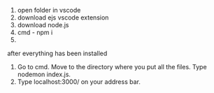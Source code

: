 1. open folder in vscode
2. download ejs vscode extension
3. download node.js
4. cmd - npm i
5. 

after everything has been installed
1. Go to cmd. Move to the directory where you put all the files. Type nodemon index.js.
2. Type localhost:3000/ on your address bar.
   
